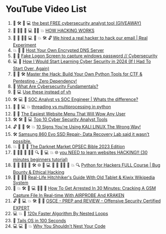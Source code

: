 # YouTube Video List

1. 🤖 🛠️ 🐧 💻 [the best FREE cybersecurity analyst tool (GIVEAWAY)](https://youtube.com/watch?v=MUWTd6Gx2zE) 
2. 🤖 👩‍💻 🤖 💻 👩‍💻 💥 [HOW HACKING WORKS](https://youtube.com/watch?v=4kK9tX_u33U) 
3. 🤖 🤖 👩‍💻 💻 🐧 💥 🛠️ 🔓 [We hired a real hacker to hack our email | Real Experiment](https://youtube.com/watch?v=7oEX_V7inMU) 
4. 💥 🐧 🤖 [Host Your Own Encrypted DNS Server](https://youtube.com/watch?v=pj_jyVG7sB4) 
5. 🐧 🐍 [Fake Logon Screen to capture windows password // Cybersecurity](https://youtube.com/watch?v=TY7I26NUrg8) 
6. 💻 🐍 [How I Would Start Learning Cyber Security in 2024 (If I Had To Start Over, Again)](https://youtube.com/watch?v=_uTe7cwe1XQ) 
7. 🤖 🐍 🛠️ [Master the Hack: Build Your Own Python Tools for CTF & Pentesting - Zero Dependency!](https://youtube.com/watch?v=nUOFXOflZwk) 
8. 🐧 [What Are Cybersecurity Fundamentals?](https://youtube.com/watch?v=j0f1A8jrgTc) 
9. 🎨 💻 [Use these instead of vh](https://youtube.com/watch?v=ru3U8MHbFFI) 
10. 🛠️ 💻 🐧 [SOC Analyst vs SOC Engineer | Whats the difference?](https://youtube.com/watch?v=3EfiJJzeRWU) 
11. 🐍 🐍 💻 💥 [threading vs multiprocessing in python](https://youtube.com/watch?v=AZnGRKFUU0c) 
12. 🔧 🎨 [The Easiest Website Menu That Will Wow Any User](https://youtube.com/watch?v=NUeCNvYY_x4) 
13. 🛠️ 🛠️ 🐍 💻 [Top 10 Cyber Security Analyst Tools](https://youtube.com/watch?v=MTY6-VULk4c) 
14. 🔓 🐧 🐧 🛠️ 💥 [10 Signs You're Using KALI LINUX The Wrong Way!](https://youtube.com/watch?v=dqeCvLlvnmw) 
15. 🛠️ [Samsung 860 Evo SSD Repair- Data Recovery Lab said it wasn't possible.](https://youtube.com/watch?v=7HMKphim2jg) 
16. 💥 🐧 🔧 🤖 [The Darknet Market OPSEC Bible 2023 Edition](https://youtube.com/watch?v=jVao4UdOFHk) 
17. 🤖 👩‍💻 🤖 👩‍💻 🔍 🔧 💻 💥 🌐 [you NEED to learn websites HACKING!! (30 minutes beginners tutorial)](https://youtube.com/watch?v=oG5qB80NOeE) 
18. 🐍 🤖 👩‍💻 🐍 🛠️ 🌐 🎨 💻 🐧 🤖 👩‍💻 🔧 💥 🔍 [Python for Hackers FULL Course | Bug Bounty & Ethical Hacking](https://youtube.com/watch?v=XWuP5Yf5ILI) 
19. 🐧 🤖 👩‍💻 [Real-Life Hitchhiker's Guide With Old Tablet & Kiwix Wikipedia System](https://youtube.com/watch?v=hJmNAjSHcAo) 
20. 🤖 💥 🛠️ 🐧 💻 👩‍💻 🐍 [How To Get Arrested In 30 Minutes: Cracking A GSM Capture File In Real-time With AIRPROBE And KRAKEN](https://youtube.com/watch?v=EFLvHMJ5PHk) 
21. 🔓 🐍 💻 💥 🛠️ 🤖 🐧 [OSCE - PREP and REVIEW - Offensive Security Certified EXPERT](https://youtube.com/watch?v=0n3Li63PwnQ) 
22. 💻 💥 🔧 [120x Faster Algorithm By Nested Loops](https://youtube.com/watch?v=24nhC1TMEV4) 
23. 🐧 [Tails OS in 100 Seconds](https://youtube.com/watch?v=mVKAyw0xqxw) 
24. 💻 💻 🐧 💥 [Why You Shouldn't Nest Your Code](https://youtube.com/watch?v=CFRhGnuXG-4) 
